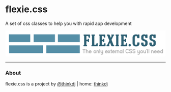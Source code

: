 # flexie.css

A set of css classes to help you with rapid app development

![Logo](.internal/logo/logo.png)


____________________

### About
flexie.css is a project by [@thinkdj](https://twitter.com/thinkdj) | home: [thinkdj](https://think.dj/)
 